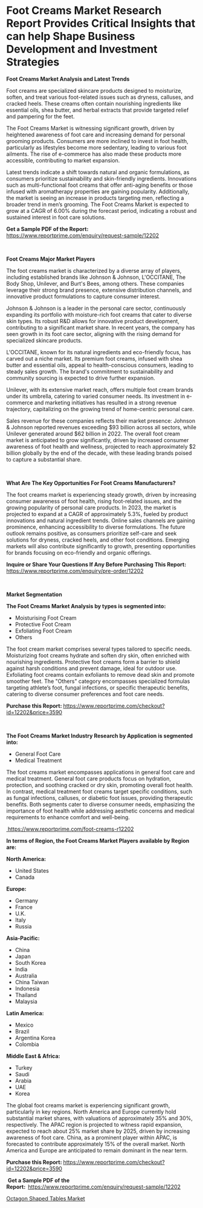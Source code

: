 <p><h1>Foot Creams Market Research Report Provides Critical Insights that can help Shape Business Development and Investment Strategies</h1></p><p><strong>Foot Creams Market Analysis and Latest Trends</strong></p>
<p><p>Foot creams are specialized skincare products designed to moisturize, soften, and treat various foot-related issues such as dryness, calluses, and cracked heels. These creams often contain nourishing ingredients like essential oils, shea butter, and herbal extracts that provide targeted relief and pampering for the feet.</p><p>The Foot Creams Market is witnessing significant growth, driven by heightened awareness of foot care and increasing demand for personal grooming products. Consumers are more inclined to invest in foot health, particularly as lifestyles become more sedentary, leading to various foot ailments. The rise of e-commerce has also made these products more accessible, contributing to market expansion.</p><p>Latest trends indicate a shift towards natural and organic formulations, as consumers prioritize sustainability and skin-friendly ingredients. Innovations such as multi-functional foot creams that offer anti-aging benefits or those infused with aromatherapy properties are gaining popularity. Additionally, the market is seeing an increase in products targeting men, reflecting a broader trend in men’s grooming. The Foot Creams Market is expected to grow at a CAGR of 6.00% during the forecast period, indicating a robust and sustained interest in foot care solutions.</p></p>
<p><strong>Get a Sample PDF of the Report:&nbsp;</strong> <a href="https://www.reportprime.com/enquiry/request-sample/12202?utm_campaign=3310&utm_medium=2&utm_source=Github&utm_content=ia&utm_term=18032025&utm_id=foot-creams">https://www.reportprime.com/enquiry/request-sample/12202</a></p>
<p>&nbsp;</p>
<p><strong>Foot Creams Major Market Players</strong></p>
<p><p>The foot creams market is characterized by a diverse array of players, including established brands like Johnson & Johnson, L'OCCITANE, The Body Shop, Unilever, and Burt's Bees, among others. These companies leverage their strong brand presence, extensive distribution channels, and innovative product formulations to capture consumer interest.</p><p>Johnson & Johnson is a leader in the personal care sector, continuously expanding its portfolio with moisture-rich foot creams that cater to diverse skin types. Its robust R&D allows for innovative product development, contributing to a significant market share. In recent years, the company has seen growth in its foot care sector, aligning with the rising demand for specialized skincare products.</p><p>L'OCCITANE, known for its natural ingredients and eco-friendly focus, has carved out a niche market. Its premium foot creams, infused with shea butter and essential oils, appeal to health-conscious consumers, leading to steady sales growth. The brand's commitment to sustainability and community sourcing is expected to drive further expansion.</p><p>Unilever, with its extensive market reach, offers multiple foot cream brands under its umbrella, catering to varied consumer needs. Its investment in e-commerce and marketing initiatives has resulted in a strong revenue trajectory, capitalizing on the growing trend of home-centric personal care.</p><p>Sales revenue for these companies reflects their market presence: Johnson & Johnson reported revenues exceeding $93 billion across all sectors, while Unilever generated around $62 billion in 2022. The overall foot cream market is anticipated to grow significantly, driven by increased consumer awareness of foot health and wellness, projected to reach approximately $2 billion globally by the end of the decade, with these leading brands poised to capture a substantial share.</p></p>
<p>&nbsp;</p>
<p><strong>What Are The Key Opportunities For Foot Creams Manufacturers?</strong></p>
<p><p>The foot creams market is experiencing steady growth, driven by increasing consumer awareness of foot health, rising foot-related issues, and the growing popularity of personal care products. In 2023, the market is projected to expand at a CAGR of approximately 5.3%, fueled by product innovations and natural ingredient trends. Online sales channels are gaining prominence, enhancing accessibility to diverse formulations. The future outlook remains positive, as consumers prioritize self-care and seek solutions for dryness, cracked heels, and other foot conditions. Emerging markets will also contribute significantly to growth, presenting opportunities for brands focusing on eco-friendly and organic offerings.</p></p>
<p><strong>Inquire or Share Your Questions If Any Before Purchasing This Report:</strong> <a href="https://www.reportprime.com/enquiry/pre-order/12202?utm_campaign=3310&utm_medium=2&utm_source=Github&utm_content=ia&utm_term=18032025&utm_id=foot-creams">https://www.reportprime.com/enquiry/pre-order/12202</a></p>
<p>&nbsp;</p>
<p><strong>Market Segmentation</strong></p>
<p><strong>The Foot Creams Market Analysis by types is segmented into:</strong></p>
<p><ul><li>Moisturising Foot Cream</li><li>Protective Foot Cream</li><li>Exfoliating Foot Cream</li><li>Others</li></ul></p>
<p><p>The foot cream market comprises several types tailored to specific needs. Moisturizing foot creams hydrate and soften dry skin, often enriched with nourishing ingredients. Protective foot creams form a barrier to shield against harsh conditions and prevent damage, ideal for outdoor use. Exfoliating foot creams contain exfoliants to remove dead skin and promote smoother feet. The "Others" category encompasses specialized formulas targeting athlete’s foot, fungal infections, or specific therapeutic benefits, catering to diverse consumer preferences and foot care needs.</p></p>
<p><strong>Purchase this Report:&nbsp;</strong><a href="https://www.reportprime.com/checkout?id=12202&price=3590&utm_campaign=3310&utm_medium=2&utm_source=Github&utm_content=ia&utm_term=18032025&utm_id=foot-creams">https://www.reportprime.com/checkout?id=12202&price=3590</a></p>
<p>&nbsp;</p>
<p><strong>The Foot Creams Market Industry Research by Application is segmented into:</strong></p>
<p><ul><li>General Foot Care</li><li>Medical Treatment</li></ul></p>
<p><p>The foot creams market encompasses applications in general foot care and medical treatment. General foot care products focus on hydration, protection, and soothing cracked or dry skin, promoting overall foot health. In contrast, medical treatment foot creams target specific conditions, such as fungal infections, calluses, or diabetic foot issues, providing therapeutic benefits. Both segments cater to diverse consumer needs, emphasizing the importance of foot health while addressing aesthetic concerns and medical requirements to enhance comfort and well-being.</p></p>
<p><a href="https://www.reportprime.com/foot-creams-r12202?utm_campaign=3310&utm_medium=2&utm_source=Github&utm_content=ia&utm_term=18032025&utm_id=foot-creams">&nbsp;https://www.reportprime.com/foot-creams-r12202</a></p>
<p><strong>In terms of Region, the Foot Creams Market Players available by Region are:</strong></p>
<p>
    <p> <strong> North America: </strong>
        <ul>
            <li>United States</li>
            <li>Canada</li>
        </ul>
        </p> 
    <p> <strong> Europe: </strong>
        <ul>
            <li>Germany</li>
            <li>France</li>
            <li>U.K.</li>
            <li>Italy</li>
            <li>Russia</li>
        </ul>
        </p> 
    <p> <strong> Asia-Pacific: </strong>
        <ul>
            <li>China</li>
            <li>Japan</li>
            <li>South Korea</li>
            <li>India</li>
            <li>Australia</li>
            <li>China Taiwan</li>
            <li>Indonesia</li>
            <li>Thailand</li>
            <li>Malaysia</li>
        </ul>
        </p> 
    <p> <strong> Latin America: </strong>
        <ul>
            <li>Mexico</li>
            <li>Brazil</li>
            <li>Argentina Korea</li>
            <li>Colombia</li>
        </ul>
        </p> 
    <p> <strong> Middle East & Africa: </strong>
        <ul>
            <li>Turkey</li>
            <li>Saudi</li>
            <li>Arabia</li>
            <li>UAE</li>
            <li>Korea</li>
        </ul>
    </p>
    </p>
<p><p>The global foot creams market is experiencing significant growth, particularly in key regions. North America and Europe currently hold substantial market shares, with valuations of approximately 35% and 30%, respectively. The APAC region is projected to witness rapid expansion, expected to reach about 25% market share by 2025, driven by increasing awareness of foot care. China, as a prominent player within APAC, is forecasted to contribute approximately 15% of the overall market. North America and Europe are anticipated to remain dominant in the near term.</p></p>
<p><strong>Purchase this Report: </strong><a href="https://www.reportprime.com/checkout?id=12202&price=3590&utm_campaign=3310&utm_medium=2&utm_source=Github&utm_content=ia&utm_term=18032025&utm_id=foot-creams">https://www.reportprime.com/checkout?id=12202&price=3590</a></p>
<p>&nbsp;<strong>Get a Sample PDF of the Report:&nbsp;&nbsp;</strong><a href="https://www.reportprime.com/enquiry/request-sample/12202?utm_campaign=3310&utm_medium=2&utm_source=Github&utm_content=ia&utm_term=18032025&utm_id=foot-creams">https://www.reportprime.com/enquiry/request-sample/12202</a></p>
<p><strong></strong></p>
<p><p><a href="https://github.com/alejnaouare/Market-Research-Report-List-1/blob/main/octagon-shaped-tables-market.md?utm_campaign=3310&utm_medium=2&utm_source=Github&utm_content=ia&utm_term=18032025&utm_id=foot-creams">Octagon Shaped Tables Market</a></p></p>